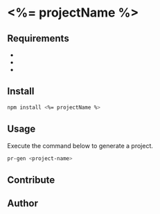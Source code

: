 # <%= projectName %>

## Requirements

-
-
-

## Install

```sh
npm install <%= projectName %>
```

## Usage

Execute the command below to generate a project.

```sh
pr-gen <project-name>
```

## Contribute

## Author
